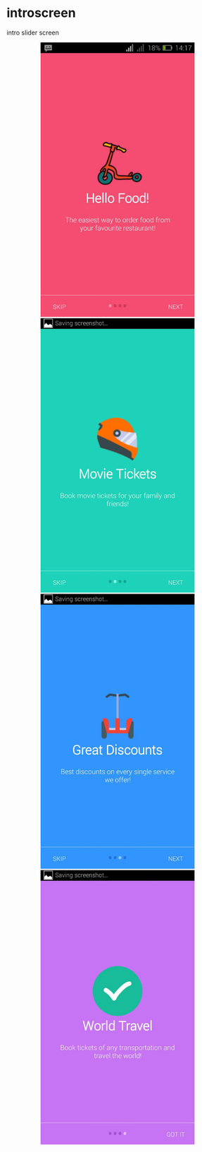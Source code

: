 # introscreen
intro slider screen



<p align="center">
  <img src="https://github.com/ggichure/introscreen/blob/master/photo5994303242063950274.jpg" width="350" title="hover text">
  <img src="https://github.com/ggichure/introscreen/blob/master/photo5994303242063950273.jpg" width="350" alt="accessibility text">
   <img src="https://github.com/ggichure/introscreen/blob/master/photo5994303242063950272.jpg" width="350" title="hover text">
    <img src="https://github.com/ggichure/introscreen/blob/master/photo5994303242063950271.jpg" width="350" title="hover text">
</p>
